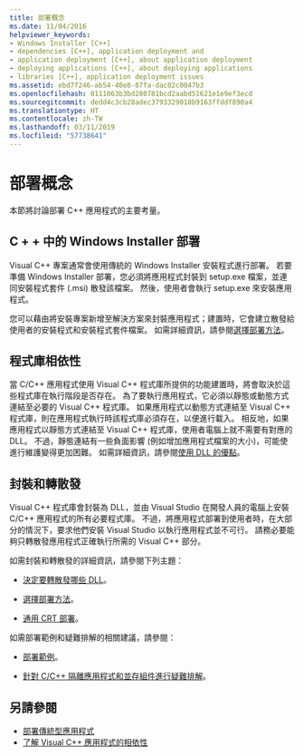 ```yaml
---
title: 部署概念
ms.date: 11/04/2016
helpviewer_keywords:
- Windows Installer [C++]
- dependencies [C++], application deployment and
- application deployment [C++], about application deployment
- deploying applications [C++], about deploying applications
- libraries [C++], application deployment issues
ms.assetid: ebd7f246-ab54-40e8-87fa-dac02c0047b3
ms.openlocfilehash: 0111063b3bd280781bcd2aabd51621e1e9ef3ecd
ms.sourcegitcommit: dedd4c3cb28adec3793329018b9163ffddf890a4
ms.translationtype: HT
ms.contentlocale: zh-TW
ms.lasthandoff: 03/11/2019
ms.locfileid: "57738641"
---
```

# <a name="deployment-concepts"></a>部署概念

本節將討論部署 C++ 應用程式的主要考量。

## <a name="windows-installer-deployment-in-c"></a>C + + 中的 Windows Installer 部署

Visual C++ 專案通常會使用傳統的 Windows Installer 安裝程式進行部署。 若要準備 Windows Installer 部署，您必須將應用程式封裝到 setup.exe 檔案，並連同安裝程式套件 (.msi) 散發該檔案。 然後，使用者會執行 setup.exe 來安裝應用程式。

您可以藉由將安裝專案新增至解決方案來封裝應用程式；建置時，它會建立散發給使用者的安裝程式和安裝程式套件檔案。 如需詳細資訊，請參閱[選擇部署方法](../ide/choosing-a-deployment-method.md)。

## <a name="library-dependencies"></a>程式庫相依性

當 C/C++ 應用程式使用 Visual C++ 程式庫所提供的功能建置時，將會取決於這些程式庫在執行階段是否存在。 為了要執行應用程式，它必須以靜態或動態方式連結至必要的 Visual C++ 程式庫。 如果應用程式以動態方式連結至 Visual C++ 程式庫，則在應用程式執行時該程式庫必須存在，以便進行載入。 相反地，如果應用程式以靜態方式連結至 Visual C++ 程式庫，使用者電腦上就不需要有對應的 DLL。 不過，靜態連結有一些負面影響 (例如增加應用程式檔案的大小)，可能使進行維護變得更加困難。 如需詳細資訊，請參閱[使用 DLL 的優點](../build/dlls-in-visual-cpp.md#advantages-of-using-dlls)。

## <a name="packaging-and-redistributing"></a>封裝和轉散發

Visual C++ 程式庫會封裝為 DLL，並由 Visual Studio 在開發人員的電腦上安裝 C/C++ 應用程式的所有必要程式庫。 不過，將應用程式部署到使用者時，在大部分的情況下，要求他們安裝 Visual Studio 以執行應用程式並不可行。 請務必要能夠只轉散發應用程式正確執行所需的 Visual C++ 部分。

如需封裝和轉散發的詳細資訊，請參閱下列主題：

- [決定要轉散發哪些 DLL](../ide/determining-which-dlls-to-redistribute.md)。

- [選擇部署方法](../ide/choosing-a-deployment-method.md)。

- [通用 CRT 部署](universal-crt-deployment.md)。

如需部署範例和疑難排解的相關建議，請參閱：

- [部署範例](../ide/deployment-examples.md)。

- [針對 C/C++ 隔離應用程式和並存組件進行疑難排解](../build/troubleshooting-c-cpp-isolated-applications-and-side-by-side-assemblies.md)。

## <a name="see-also"></a>另請參閱

- [部署傳統型應用程式](../ide/deploying-native-desktop-applications-visual-cpp.md)
- [了解 Visual C++ 應用程式的相依性](../ide/understanding-the-dependencies-of-a-visual-cpp-application.md)
